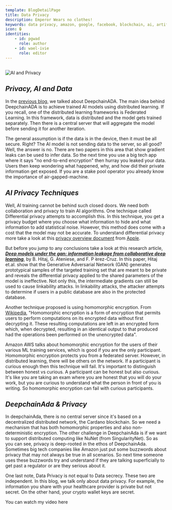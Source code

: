 ```yaml
---
template: BlogDetailPage
title: Data Privacy
description: Emperor Wears no clothes!
keywords: data privacy, amazon, google, facebook, blockchain, ai, artificial intelligence, data science, cardano, blockchain
icon: 🔒
identities: 
    - id: pgwad
      role: author
    - id: wael-ivie
      role: editor
---
```


##
![AI and Privacy](https://github.com/armada-alliance/assets/blob/gh-pages/ai_privacy.png?raw=true)

##

## ***Privacy, AI and Data***
In the [previous blog](/en/blogs/blockchain-ai-with-nunet-singularitynet-and-cardano.md), we talked about DeepchainADA. The main idea behind DeepchainADA is to achieve trained AI models using distributed learning. If you recall, one of the distributed learning frameworks is Federated Learning. In this framework, data is distributed and the model gets trained separately.  Then there is a central server that will aggregate the model before sending it for another iteration.

The general assumption is if the data is in the device, then it must be all secure. Right? The AI model is not sending data to the server, so all good? Well, the answer is no. There are two papers in this area that show gradient leaks can be used to infer data. So the next time you use a big tech app where it says "no end-to-end encryption" then hurray you leaked your data. Users then keep wondering what happened, why, and how did their private information get exposed. If you are a stake pool operator you already know the importance of air-gapped-machine.

## ***AI Privacy Techniques***
Well, AI training cannot be behind such closed doors. We need both collaboration and privacy to train AI algorithms. One technique called Differential privacy attempts to accomplish this. In this technique, you get a privacy budget where you choose what information to hide and what information to add statistical noise. However, this method does come with a cost that the model may not be accurate. To understand differential privacy more take a look at this [privacy overview document](https://www.apple.com/privacy/docs/Differential_Privacy_Overview.pdf) from [Apple](https://apple.com). 

But before you jump to any conclusions take a look at this research article, ***[Deep models under the gan: information leakage from collaborative deep learning](https://doi.org/10.1145/3133956.3134012)***, by B. Hitaj, G. Ateniese, and F. P ́erez-Cruz. In this paper, Hitaj et.al. show that the Generative Adversarial Network (GAN) generates prototypical samples of the targeted training set that are meant to be private and reveals the differential privacy applied to the shared parameters of the model is ineffective. Not only this, the intermediate gradients can still be used to cause linkability attacks.  In linkability attacks, the attacker attempts to determine if users in a public database are also in the protected database.

Another technique proposed is using homomorphic encryption. From [Wikipedia](https://en.wikipedia.org/wiki/Homomorphic_encryption), "Homomorphic encryption is a form of encryption that permits users to perform computations on its encrypted data without first decrypting it. These resulting computations are left in an encrypted form which, when decrypted, resulting in an identical output to that produced had the operations been performed on the unencrypted data".

Amazon AWS talks about homomorphic encryption for the users of their various ML training services, which is good if you are the only participant. Homomorphic encryption protects you from a federated server. However, in distributed learning, there will be others on the network. If a participant is curious enough then this technique will fail. It's important to distinguish between honest vs curious. A participant can be honest but also curious. It's like you are taking an exam where you are honest that you will do your work, but you are curious to understand what the person in front of you is writing. So homomorphic encryption can fail with curious participants.

## ***DeepchainAda & Privacy***
In deepchainAda, there is no central server since it's based on a decentralized distributed network, the Cardano blockchain. So we need a mechanism that has both homomorphic properties and also non-deterministic encryption. The other challenge in DeepchainAda is if we want to support distributed computing like NuNet (from SingularityNet). So as you can see, privacy is deep-rooted in the ethos of DeepchainAda. Sometimes big tech companies like Amazon just put some buzzwords about privacy that may not always be true in all scenarios. So next time someone uses these buzzwords try and understand if they are talking superficially to get past a regulator or are they serious about it.

One last note, Data Privacy is not equal to Data secrecy. These two are independent. In this blog, we talk only about data privacy. For example, the information you share with your healthcare provider is private but not secret. On the other hand, your crypto wallet keys are secret.

You can watch my video here

<YoutubeVideo url="https://www.youtube.com/watch?v=1N7_sXG622g" />
